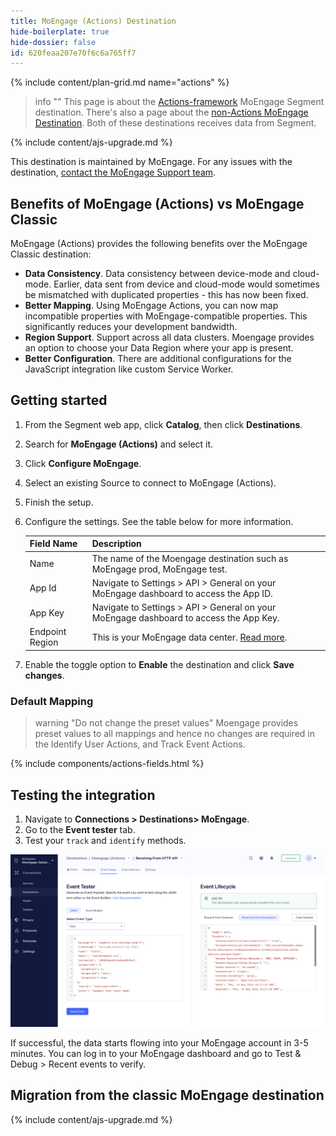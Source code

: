 ```yaml
---
title: MoEngage (Actions) Destination
hide-boilerplate: true
hide-dossier: false
id: 620feaa207e70f6c6a765ff7
---
```


<!-- This template is meant for Actions-based destinations that represent a new version of an existing, or Classic Segment destination. For new Actions-based destinations, see the doc-template-new.md template -->

<!-- In the section above, edit the `title` field. For example, Slack (Actions) Destination -->

{% include content/plan-grid.md name="actions" %}

<!-- Include a brief description of the destination here, along with a link to your website. -->

<!-- In the section below, add your destination name where indicated. If you have a classic version of the destination, ensure that its documentation is linked as well. If you don't have a classic version of the destination, remove the second and third sentences. -->

> info ""
> This page is about the [Actions-framework](/docs/connections/destinations/actions/) MoEngage Segment destination. There's also a page about the [non-Actions MoEngage Destination](/docs/connections/destinations/catalog/moengage/). Both of these destinations receives data from Segment.

<!-- This include describes the requirement of A.js 2.0 or higher for Actions compatibility, and is required if your destination has a web component. -->

{% include content/ajs-upgrade.md %}

<!-- In the section below, explain the value of this actions-based destination over the classic version, if applicable. If you don't have a classic version of the destination, remove this section. -->

This destination is maintained by MoEngage. For any issues with the destination, [contact the MoEngage Support team](mailto:support@moengage.com).

## Benefits of MoEngage (Actions) vs MoEngage Classic

MoEngage (Actions) provides the following benefits over the MoEngage Classic destination:

<!-- rephrase moengage for mapping and config -->
- **Data Consistency**. Data consistency between device-mode and cloud-mode. Earlier, data sent from device and cloud-mode would sometimes be mismatched with duplicated properties - this has now been fixed.
- **Better Mapping**. Using MoEngage Actions, you can now map incompatible properties with MoEngage-compatible properties. This significantly reduces your development bandwidth.
- **Region Support**. Support across all data clusters. Moengage provides an option to choose your Data Region where your app is present.
- **Better Configuration**. There are additional configurations for the JavaScript integration like custom Service Worker.

<!-- The section below explains how to enable and configure the destination. Include any configuration steps not captured below. For example, obtaining an API key from your platform and any configuration steps required to connect to the destination. -->

## Getting started

1. From the Segment web app, click **Catalog**, then click **Destinations**.
2. Search for **MoEngage (Actions)** and select it.
3. Click **Configure MoEngage**.
4. Select an existing Source to connect to MoEngage (Actions).
5. Finish the setup.
6. Configure the settings. See the table below for more information.

    Field Name | Description |
    ---------|----------|
     Name | The name of the Moengage destination such as MoEngage prod, MoEngage test. |
     App Id | Navigate to Settings > API > General on your MoEngage dashboard to access the App ID. |
     App Key  | Navigate to Settings > API > General on your MoEngage dashboard to access the App Key. |
     Endpoint Region | This is your MoEngage data center. [Read more](https://help.moengage.com/hc/en-us/articles/360057030512-Data-Centers-in-MoEngage). |

7. Enable the toggle option to **Enable** the destination and click **Save changes**.

<!--
Additional Context

Include additional information that you think will be useful to the user here. For information that is specific to an individual mapping, please add that as a comment so that the Segment docs team can include it in the auto-generated content for that mapping.
-->

### Default Mapping

> warning "Do not change the preset values"
> Moengage provides preset values to all mappings and hence no changes are required in the Identify User Actions, and Track Event Actions.

<!-- The line below renders a table of connection settings (if applicable), Pre-built Mappings, and available actions. -->

{% include components/actions-fields.html %}

## Testing the integration

1. Navigate to **Connections > Destinations> MoEngage**.
2. Go to the **Event tester** tab.
2. Test your `track` and `identify` methods.

![Event Tester](images/EventTester.png)

If successful, the data starts flowing into your MoEngage account in 3-5 minutes. You can log in to your MoEngage dashboard and go to Test & Debug > Recent events to verify.

<!-- If applicable, add information regarding the migration from a classic destination to an Actions-based version below -->

## Migration from the classic MoEngage destination

<!-- Include any pertinent information here. -->

{% include content/ajs-upgrade.md %}

